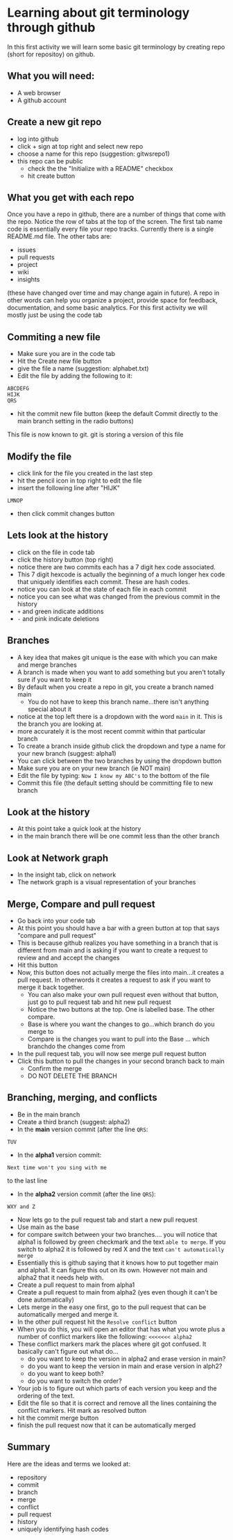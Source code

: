 # Learning about git terminology through github

In this first activity we will learn some basic git terminology by creating repo (short for repositoy) on github.

## What you will need:
* A web browser
* A github account

## Create a new git repo 

* log into github
* click + sign at top right and select new repo
* choose a name for this repo  (suggestion: gitwsrepo1)
* this repo can be public
  * check the the "Initialize with a README" checkbox
  * hit create button

## What you get with each repo

Once you have a repo in github, there are a number of things that come with the repo.  Notice the row of tabs at the top of the screen.  The first tab name code is essentially every file your repo tracks.  Currently there is a single README.md file.  The other tabs are:

* issues
* pull requests
* project
* wiki
* insights

(these have changed over time and may change again in future).  A repo in other words can help you organize a project, provide space for feedback, documentation, and some basic analytics.  For this first activity we will mostly just be using  the code tab

## Commiting a new file
* Make sure you are in the code tab
* Hit the Create new file button
* give the file a name (suggestion: alphabet.txt)
* Edit the file by adding the following to it:
```
ABCDEFG
HIJK
QRS
```
* hit the commit new file button (keep the default Commit directly to the main branch setting in the radio buttons)

This file is now known to git.  git is storing a version of this file

## Modify the file
* click link for the file you created in the last step 
* hit the pencil icon in top right to edit the file
* insert the following line after "HIJK"
```
LMNOP
```
* then click commit changes button

## Lets look at the history
* click on the file in code tab
* click the history button (top right)
* notice there are two commits each has a 7 digit hex code associated.
* This 7 digit hexcode is actually the beginning of a much longer hex code that uniquely identifies each commit.  These are hash codes.
* notice you can look at the state of each file in each commit
* notice you can see what was changed from the previous commit in the history
* ```+``` and green indicate additions
* ```-``` and pink indicate deletions

## Branches
* A key idea that makes git unique is the ease with which you can make and merge branches
* A branch is made when you want to add something but you aren't totally sure if you want to keep it
* By default when you create a repo in git, you create a branch named main
  * You do not have to keep this branch name...there isn't anything special about it
* notice at the top left there is a dropdown with the word ```main``` in it.  This is the branch you are looking at.
* more accurately it is the most recent commit within that particular branch
* To create a branch inside github click the dropdown and type a name for your new branch (suggest: alpha1)
* You can click between the two branches by using the dropdown button
* Make sure you are on your new branch (ie NOT main)
* Edit the file by typing: 
```Now I know my ABC's``` to the bottom of the file
* Commit this file (the default setting should be committing file to new branch

## Look at the history
* At this point take a quick look at the history
* in the main branch there will be one commit less than the other branch

## Look at Network graph
* In the insight tab, click on network
* The network graph is a visual representation of your branches

## Merge, Compare and pull request
* Go back into your code tab
* At this point you should have a bar with a green button at top that says "compare and pull request"
* This is because github realizes you have something in a branch that is different from main and is asking if you want to create a request to review and and accept the changes
* Hit this button
* Now, this button does not actually merge the files into main...it creates a pull request.  In otherwords it creates a request to ask if you want to merge it back together.
  * You can also make your own pull request even without that button, just go to pull request tab and hit new pull request
  * Notice the two buttons at the top.  One is labelled base.  The other compare.
  * Base is where you want the changes to go...which branch do you merge to
  * Compare is the changes you want to pull into the Base ... which  branchdo the changes come from
* In the pull request tab, you will now see merge pull request button
* Click this button to pull the changes in your second branch back to main
  * Confirm the merge
  * DO NOT DELETE THE BRANCH

## Branching, merging, and conflicts
* Be in the main branch
* Create a third branch (suggest: alpha2)
* In the **main** version commit (after the line ```QRS```:
```
TUV
```
* In the **alpha1** version commit:
```
Next time won't you sing with me
```
to the last line
* In the **alpha2** version commit (after the line ```QRS```):
```
WXY and Z
```
* Now lets go to the pull request tab and start a new pull request
* Use main as the base
* for compare switch between your two branches.... you will notice that alpha1 is followed by green checkmark and the text ```able to merge```.  If you switch to alpha2 it is followed by red X and the text ```can't automatically merge```
* Essentially this is github saying that it knows how to put together main and alpha1.  It can figure this out on its own.  However not main and alpha2 that it needs help with.
* Create a pull request to main from alpha1
* Create a pull request to main from alpha2 (yes even though it can't be done automatically)
* Lets merge in the easy one first, go to the pull request that can be automatically merged and merge it.
* In the other pull request hit the ```Resolve conflict``` button
* When you do this, you will open an editor that has what you wrote plus a number of conflict markers like the following:
```<<<<<<< alpha2```
* These conflict markers mark the places where git got confused.  It basically can't figure out what do...
  * do you want to keep the version in alpha2 and erase version in main?
  * do you want to keep the version in main and erase version in alph2?  
  * do you want to keep both?
  * do you want to switch the order?
* Your job is to figure out which parts of each version you keep and the ordering of the text.
* Edit the file so that it is correct and remove all the lines containing the conflict markers.  Hit mark as resolved button
* hit the commit merge button
* finish the pull request now that it can be automatically merged

## Summary

Here are the ideas and terms we looked at:

* repository
* commit
* branch
* merge
* conflict
* pull request
* history
* uniquely identifying hash codes

